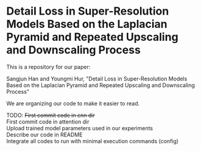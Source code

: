 # Detail Loss in Super-Resolution Models Based on the Laplacian Pyramid and Repeated Upscaling and Downscaling Process

This is a repository for our paper: 

Sangjun Han and Youngmi Hur, "Detail Loss in Super-Resolution Models Based on the Laplacian Pyramid and Repeated Upscaling and Downscaling Process"

We are organizing our code to make it easier to read.

TODO:
~~First commit code in cnn dir~~  
First commit code in attention dir  
Upload trained model parameters used in our experiments  
Describe our code in README  
Integrate all codes to run with minimal execution commands (config)  



